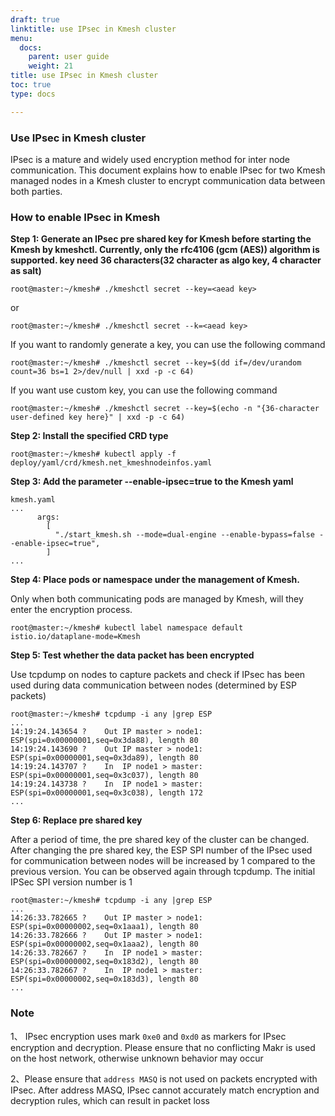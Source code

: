 ```yaml
---
draft: true
linktitle: use IPsec in Kmesh cluster
menu:
  docs:
    parent: user guide
    weight: 21
title: use IPsec in Kmesh cluster
toc: true
type: docs

---
```


### Use IPsec in Kmesh cluster

IPsec is a mature and widely used encryption method for inter node communication. This document explains how to enable IPsec for two Kmesh managed nodes in a Kmesh cluster to encrypt communication data between both parties.

### How to enable IPsec in Kmesh

**Step 1: Generate an IPsec pre shared key for Kmesh before starting the Kmesh by kmeshctl. Currently, only the rfc4106 (gcm (AES)) algorithm is supported. key need 36 characters(32 character as algo key, 4 character as salt)**

	root@master:~/kmesh# ./kmeshctl secret --key=<aead key>

or

	root@master:~/kmesh# ./kmeshctl secret --k=<aead key>

If you want to randomly generate a key, you can use the following command

	root@master:~/kmesh# ./kmeshctl secret --key=$(dd if=/dev/urandom count=36 bs=1 2>/dev/null | xxd -p -c 64)

If you want use custom key, you can use the following command

	root@master:~/kmesh# ./kmeshctl secret --key=$(echo -n "{36-character user-defined key here}" | xxd -p -c 64)

**Step 2: Install the specified CRD type**

	root@master:~/kmesh# kubectl apply -f deploy/yaml/crd/kmesh.net_kmeshnodeinfos.yaml

**Step 3: Add the parameter --enable-ipsec=true to the Kmesh yaml**

	kmesh.yaml
	...
		  args:
            [
              "./start_kmesh.sh --mode=dual-engine --enable-bypass=false --enable-ipsec=true",
            ]
	...

**Step 4: Place pods or namespace under the management of Kmesh.**

Only when both communicating pods are managed by Kmesh, will they enter the encryption process.

	root@master:~/kmesh# kubectl label namespace default istio.io/dataplane-mode=Kmesh

**Step 5: Test whether the data packet has been encrypted**

Use tcpdump on nodes to capture packets and check if IPsec has been used during data communication between nodes (determined by ESP packets)

	root@master:~/kmesh# tcpdump -i any |grep ESP
	...
	14:19:24.143654 ?    Out IP master > node1: ESP(spi=0x00000001,seq=0x3da88), length 80
	14:19:24.143690 ?    Out IP master > node1: ESP(spi=0x00000001,seq=0x3da89), length 80
	14:19:24.143707 ?    In  IP node1 > master: ESP(spi=0x00000001,seq=0x3c037), length 80
	14:19:24.143738 ?    In  IP node1 > master: ESP(spi=0x00000001,seq=0x3c038), length 172
	...

**Step 6: Replace pre shared key**

After a period of time, the pre shared key of the cluster can be changed. After changing the pre shared key, the ESP SPI number of the IPsec used for communication between nodes will be increased by 1 compared to the previous version. You can be observed again through tcpdump. The initial IPSec SPI version number is 1

	root@master:~/kmesh# tcpdump -i any |grep ESP
	...
	14:26:33.782665 ?    Out IP master > node1: ESP(spi=0x00000002,seq=0x1aaa1), length 80
	14:26:33.782666 ?    Out IP master > node1: ESP(spi=0x00000002,seq=0x1aaa2), length 80
	14:26:33.782667 ?    In  IP node1 > master: ESP(spi=0x00000002,seq=0x183d2), length 80
	14:26:33.782667 ?    In  IP node1 > master: ESP(spi=0x00000002,seq=0x183d3), length 80
	...

### Note

1、 IPsec encryption uses mark `0xe0` and `0xd0` as markers for IPsec encryption and decryption. Please ensure that no conflicting Makr is used on the host network, otherwise unknown behavior may occur

2、Please ensure that `address MASQ` is not used on packets encrypted with IPsec. After address MASQ, IPsec cannot accurately match encryption and decryption rules, which can result in packet loss

